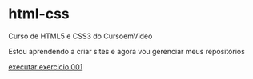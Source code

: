 # html-css
 Curso de HTML5 e CSS3 do CursoemVideo

 Estou aprendendo a criar sites e agora vou gerenciar meus repositórios

 <a href="https://math-ghub.github.io/html-css/exercicios/ex001/">executar exercicio 001</a>

